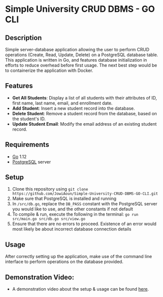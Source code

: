 # Simple University CRUD DBMS - GO CLI

## Description

Simple server-database application allowing the user to perform CRUD operations (Create, Read, Update, Delete)
on a PostgreSQL database table. This application is written in Go, and features database initialization in
efforts to reduce overhead before first usage. The next best step would be to containerize the application with Docker.

## Features

- **Get All Students**: Display a list of all students with their attributes of ID, first name, last name, email, and enrollment date.
- **Add Student**: Insert a new student record into the database.
- **Delete Student**: Remove a student record from the database, based on the student's ID.
- **Update Student Email**: Modify the email address of an existing student record.

## Requirements

- [Go](https://go.dev/doc/install) 1.12
- [PostgreSQL](https://www.postgresql.org/download/) server

## Setup
1. Clone this repository using `git clone https://github.com/JowiAoun/Simple-University-CRUD-DBMS-GO-CLI.git`
2. Make sure that PostgreSQL is installed and running
3. In `/src/db.go`, replace the `DB_PASS` constant with the PostgreSQL server you would like to use, and the other constants if not default
4. To compile & run, execute the following in the terminal: `go run src/main.go src/db.go src/view.go`
5. Ensure that there are no errors to proceed. Existence of an error would most likely be about incorrect database connection details


## Usage

After correctly setting up the application, make use of the command line interface to perform operations on the database provided.

## Demonstration Video:
 - A demonstration video about the setup & usage can be found [here]().

